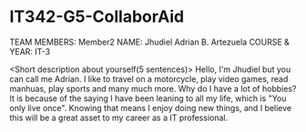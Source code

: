 # IT342-G5-CollaborAid

TEAM MEMBERS:
Member2
NAME: Jhudiel Adrian B. Artezuela
COURSE & YEAR: IT-3

<Short description about yourself(5 sentences)>
Hello, I'm Jhudiel but you can call me Adrian. I like to travel on a motorcycle, play video games, read manhuas, play sports and many much more. Why 
do I have a lot of hobbies? It is because of the saying I have been leaning to all my life, which is "You only live once". Knowing that means I enjoy
doing new things, and I believe this will be a great asset to my career as a IT professional.